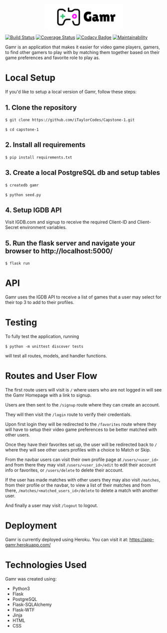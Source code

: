 <p align="center">
  <a href="https://app-gamr.herokuapp.com/">
    <img alt="Gamr" src="static/images/gamrFullLogo.png" width="250" />
  </a>
</p>

[![Build Status](https://app.travis-ci.com/iTaylorCodes/Gamr.svg?branch=main)](https://app.travis-ci.com/iTaylorCodes/Gamr)
[![Coverage Status](https://coveralls.io/repos/github/iTaylorCodes/Capstone-1/badge.svg?branch=main)](https://coveralls.io/github/iTaylorCodes/Capstone-1?branch=main)
[![Codacy Badge](https://app.codacy.com/project/badge/Grade/be59e436ae6b4e4cbdfa9d07ca8f617c)](https://www.codacy.com/gh/iTaylorCodes/Capstone-1/dashboard?utm_source=github.com&utm_medium=referral&utm_content=iTaylorCodes/Capstone-1&utm_campaign=Badge_Grade)
[![Maintainability](https://api.codeclimate.com/v1/badges/0e76ad1c18a27f0e2a4f/maintainability)](https://codeclimate.com/github/iTaylorCodes/Capstone-1/maintainability)

Gamr is an application that makes it easier for video game players, gamers, to find other gamers to play with by matching them together based on their game preferences and favorite role to play as.

# Local Setup

If you'd like to setup a local version of Gamr, follow these steps:

## 1. Clone the repository

`$ git clone https://github.com/iTaylorCodes/Capstone-1.git`

`$ cd capstone-1`

## 2. Install all requirements

`$ pip install requirements.txt`

## 3. Create a local PostgreSQL db and setup tables

`$ createdb gamr`

`$ python seed.py`

## 4. Setup IGDB API

Visit IGDB.com and signup to receive the required Client-ID and Client-Secret environment variables.

## 5. Run the flask server and navigate your browser to http://localhost:5000/

`$ flask run`

# API

Gamr uses the IGDB API to receive a list of games that a user may select for their top 3 to add to their profiles.

# Testing

To fully test the application, running

`$ python -m unittest discover tests`

will test all routes, models, and handler functions.

# Routes and User Flow

The first route users will visit is `/` where users who are not logged in will see the Gamr Homepage with a link to signup.

Users are then sent to the `/signup` route where they can create an account.

They will then visit the `/login` route to verify their credentials.

Upon first login they will be redirected to the `/favorites` route where they will have to setup their video game preferences to be better matched with other users.

Once they have their favorites set up, the user will be redirected back to `/` where they will see other users profiles with a choice to Match or Skip.

From the navbar users can visit their own profile page at `/users/<user_id>` and from there they may visit `/users/<user_id>/edit` to edit their account info or favorites, or `/users/delete` to delete their account.

If the user has made matches with other users they may also visit `/matches`, from their profile or the navbar, to view a list of their matches and from there, `/matches/<matched_users_id>/delete` to delete a match with another user.

And finally a user may visit `/logout` to logout.

# Deployment

Gamr is currently deployed using Heroku.
You can visit it at: https://app-gamr.herokuapp.com/

# Technologies Used

Gamr was created using:

- Python3
- Flask
- PostgreSQL
- Flask-SQLAlchemy
- Flask-WTF
- Jinja
- HTML
- CSS
